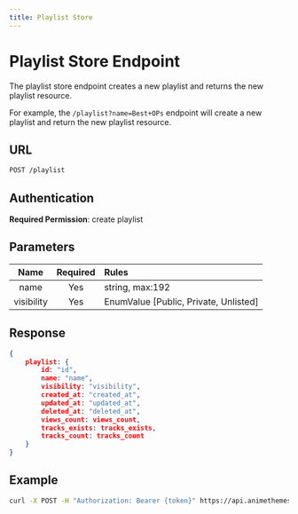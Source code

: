 ```yaml
---
title: Playlist Store
---
```


# Playlist Store Endpoint

The playlist store endpoint creates a new playlist and returns the new playlist resource.

For example, the `/playlist?name=Best+OPs` endpoint will create a new playlist and return the new playlist resource.

## URL

```sh
POST /playlist
```

## Authentication

**Required Permission**: create playlist

## Parameters

| Name       | Required | Rules                                 |
| :--------: | :------: | :------------------------------------ |
| name       | Yes      | string, max:192                       |
| visibility | Yes      | EnumValue [Public, Private, Unlisted] |

## Response

```json
{
    playlist: {
        id: "id",
        name: "name",
        visibility: "visibility",
        created_at: "created_at",
        updated_at: "updated_at",
        deleted_at: "deleted_at",
        views_count: views_count,
        tracks_exists: tracks_exists,
        tracks_count: tracks_count
    }
}
```

## Example

```bash
curl -X POST -H "Authorization: Bearer {token}" https://api.animethemes.moe/playlist/
```
